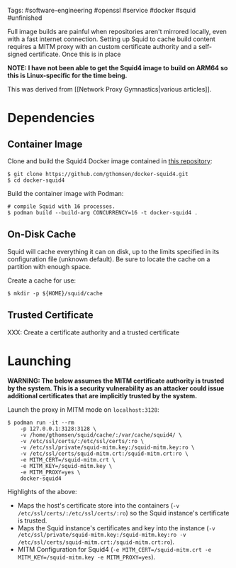 Tags: #software-engineering #openssl #service #docker #squid #unfinished

Full image builds are painful when repositories aren't mirrored locally, even with a fast internet connection.  Setting up Squid to cache build content requires a MITM proxy with an custom certificate authority and a self-signed certificate.  Once this is in place

**NOTE: I have not been able to get the Squid4 image to build on ARM64 so this is Linux-specific for the time being.**

This was derived from [[Network Proxy Gymnastics|various articles]].

# Dependencies

## Container Image
Clone and build the Squid4 Docker image contained in [this repository](https://github.com/gthomsen/docker-squid4):

```shell
$ git clone https://github.com/gthomsen/docker-squid4.git
$ cd docker-squid4
```

Build the container image with Podman:
```shell
# compile Squid with 16 processes.
$ podman build --build-arg CONCURRENCY=16 -t docker-squid4 .
```

## On-Disk Cache
Squid will cache everything it can on disk, up to the limits specified in its configuration file (unknown default).  Be sure to locate the cache on a partition with enough space.

Create a cache for use:
```shell
$ mkdir -p ${HOME}/squid/cache
```

## Trusted Certificate
XXX: Create a certificate authority and a trusted certificate

# Launching 
**WARNING: The below assumes the MITM certificate authority is trusted by the system.  This is a security vulnerability as an attacker could issue additional certificates that are implicitly trusted by the system.**

Launch the proxy in MITM mode on `localhost:3128`:
```shell
$ podman run -it --rm 
    -p 127.0.0.1:3128:3128 \
    -v /home/gthomsen/squid/cache/:/var/cache/squid4/ \
    -v /etc/ssl/certs/:/etc/ssl/certs/:ro \
    -v /etc/ssl/private/squid-mitm.key:/squid-mitm.key:ro \
    -v /etc/ssl/certs/squid-mitm.crt:/squid-mitm.crt:ro \
    -e MITM_CERT=/squid-mitm.crt \
    -e MITM_KEY=/squid-mitm.key \
    -e MITM_PROXY=yes \
    docker-squid4
```

Highlights of the above:
- Maps the host's certificate store into the containers (`-v /etc/ssl/certs/:/etc/ssl/certs/:ro`) so the Squid instance's certificate is trusted.
- Maps the Squid instance's certificates and key into the instance (`-v /etc/ssl/private/squid-mitm.key:/squid-mitm.key:ro -v /etc/ssl/certs/squid-mitm.crt:/squid-mitm.crt:ro`).
- MITM Configuration for Squid4 (`-e MITM_CERT=/squid-mitm.crt -e MITM_KEY=/squid-mitm.key -e MITM_PROXY=yes`).
